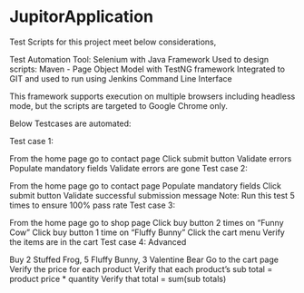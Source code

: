 # JupitorApplication

Test Scripts for this project meet below considerations,

Test Automation Tool: Selenium with Java
Framework Used to design scripts: Maven - Page Object Model with TestNG framework
Integrated to GIT and used to run using Jenkins Command Line Interface

This framework supports execution on multiple browsers including headless mode, but the scripts are targeted to Google Chrome only.

Below Testcases are automated:

Test case 1:

From the home page go to contact page
Click submit button
Validate errors
Populate mandatory fields
Validate errors are gone
Test case 2:

From the home page go to contact page
Populate mandatory fields
Click submit button
Validate successful submission message
Note: Run this test 5 times to ensure 100% pass rate
Test case 3:

From the home page go to shop page
Click buy button 2 times on “Funny Cow”
Click buy button 1 time on “Fluffy Bunny”
Click the cart menu
Verify the items are in the cart
Test case 4: Advanced

Buy 2 Stuffed Frog, 5 Fluffy Bunny, 3 Valentine Bear
Go to the cart page
Verify the price for each product
Verify that each product’s sub total = product price * quantity
Verify that total = sum(sub totals)

